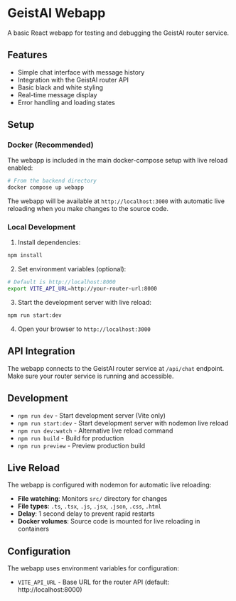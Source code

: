 # GeistAI Webapp

A basic React webapp for testing and debugging the GeistAI router service.

## Features

- Simple chat interface with message history
- Integration with the GeistAI router API
- Basic black and white styling
- Real-time message display
- Error handling and loading states

## Setup

### Docker (Recommended)

The webapp is included in the main docker-compose setup with live reload enabled:

```bash
# From the backend directory
docker compose up webapp
```

The webapp will be available at `http://localhost:3000` with automatic live reloading when you make changes to the source code.

### Local Development

1. Install dependencies:
```bash
npm install
```

2. Set environment variables (optional):
```bash
# Default is http://localhost:8000
export VITE_API_URL=http://your-router-url:8000
```

3. Start the development server with live reload:
```bash
npm run start:dev
```

4. Open your browser to `http://localhost:3000`

## API Integration

The webapp connects to the GeistAI router service at `/api/chat` endpoint. Make sure your router service is running and accessible.

## Development

- `npm run dev` - Start development server (Vite only)
- `npm run start:dev` - Start development server with nodemon live reload
- `npm run dev:watch` - Alternative live reload command
- `npm run build` - Build for production
- `npm run preview` - Preview production build

## Live Reload

The webapp is configured with nodemon for automatic live reloading:

- **File watching**: Monitors `src/` directory for changes
- **File types**: `.ts`, `.tsx`, `.js`, `.jsx`, `.json`, `.css`, `.html`
- **Delay**: 1 second delay to prevent rapid restarts
- **Docker volumes**: Source code is mounted for live reloading in containers

## Configuration

The webapp uses environment variables for configuration:

- `VITE_API_URL` - Base URL for the router API (default: http://localhost:8000)
